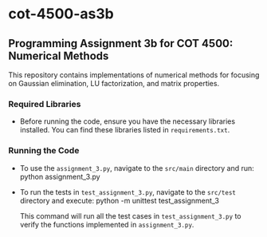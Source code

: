 # cot-4500-as3b

## Programming Assignment 3b for COT 4500: Numerical Methods

This repository contains implementations of numerical methods for focusing on Gaussian elimination, LU factorization, and matrix properties.

### Required Libraries
- Before running the code, ensure you have the necessary libraries installed. You can find these libraries listed in `requirements.txt`.

### Running the Code
- To use the `assignment_3.py`, navigate to the `src/main` directory and run:
    python assignment_3.py
    

- To run the tests in `test_assignment_3.py`, navigate to the `src/test` directory and execute:
    python -m unittest test_assignment_3
    
    This command will run all the test cases in `test_assignment_3.py` to verify the functions implemented in `assignment_3.py`.
